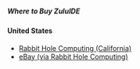##### Where to Buy ZuluIDE

#### United States
* [Rabbit Hole Computing (California)](https://store.rabbitholecomputing.com/ZuluIDE)
* [eBay (via Rabbit Hole Computing)](https://www.ebay.com/itm/196591335717)
